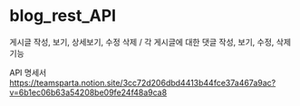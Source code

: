 # blog_rest_API
게시글 작성, 보기, 상세보기, 수정 삭제 / 각 게시글에 대한 댓글 작성, 보기, 수정, 삭제 기능



API 명세서
https://teamsparta.notion.site/3cc72d206dbd4413b44fce37a467a9ac?v=6b1ec06b63a54208be09fe24f48a9ca8
